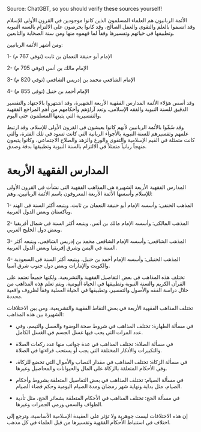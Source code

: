 Source: ChatGBT, so you should verify these sources yourself! 

الأئمة الربانيون هم العلماء المسلمون الذين كانوا موجودين في القرون الأولى للإسلام وقد اتسموا بالعلم والتقوى والعمل الصالح، وقد كانوا يحرصون على الالتزام بالسنة النبوية وتطبيقها في حياتهم وتفسيرها وفقاً لما فهموه منها ومن سنة الصحابة والتابعين.

ومن أشهر الأئمة الربانيين:

1- الإمام أبو حنيفة النعمان بن ثابت (توفي 767 م)

2- الإمام مالك بن أنس (توفي 795 م)

3- الإمام الشافعي محمد بن إدريس الشافعي (توفي 820 م)

4- الإمام أحمد بن حنبل (توفي 855 م)

وقد أسس هؤلاء الأئمة المدارس الفقهية الأربعة الشهيرة، وقد اشتهروا بالاجتهاد والتفسير الدقيق للسنة النبوية والفقه الإسلامي، وتعد آراؤهم وأحكامهم من أهم المراجع الفقهية والتفسيرية التي يتبعها المسلمون حتى اليوم.

وقد سُمِّوا بالأئمة الربانيين لأنهم كانوا يعيشون في القرون الأولى للإسلام، وقد ارتبط علمهم وتفسيرهم للسنة النبوية بالأجواء الربانية التي كانت تسود في تلك الفترة، والتي كانت متمثلة في القيم الإسلامية والتقوى والورع والزهد والصلاح الاجتماعي، وكانوا يتبعون منهجاً ربانياً متمثلاً في الالتزام بالسنة النبوية وتطبيقها بدقة وصدق.

# المدارس الفقهية الأربعة

المدارس الفقهية الأربعة الشهيرة هي المذاهب الفقهية التي نشأت في القرون الأولى للإسلام وأسسها الأئمة الأربعة المعروفون باسم الأئمة الربانيين، وهم:

1- المذهب الحنفي: وأسسه الإمام أبو حنيفة النعمان بن ثابت، ويتبعه أكثر السنة في الهند وباكستان وبعض الدول العربية.

2- المذهب المالكي: وأسسه الإمام مالك بن أنس، ويتبعه أكثر السنة في شمال أفريقيا وبعض دول الخليج العربي.

3- المذهب الشافعي: وأسسه الإمام الشافعي محمد بن إدريس الشافعي، ويتبعه أكثر السنة في اليمن وشرق إفريقيا وبعض الدول العربية.

4- المذهب الحنبلي: وأسسه الإمام أحمد بن حنبل، ويتبعه أكثر السنة في السعودية والكويت والإمارات وبعض دول جنوب شرق آسيا.

تختلف هذه المذاهب في بعض التفاصيل الفقهية والتشريعية، ولكنها جميعاً تعتمد على القرآن الكريم والسنة النبوية وتطبيقها في الحياة اليومية. ويتم تعلم هذه المذاهب من خلال دراسة الفقه والأصول والتفسير، وتطبيقها في الحياة العملية وفقاً لظروف واقعية محددة.

تختلف المذاهب الفقهية الأربعة في بعض النقاط الفقهية والتشريعية، ومن بين الاختلافات الشهيرة بين هذه المذاهب:

-   في مسألة الطهارة: تختلف المذاهب في شروط صحة الوضوء والغسل والتيمم، وفي عدد المرات التي يجب فيها غسل الجسم في الغسل الكامل.
    
-   في مسألة الصلاة: تختلف المذاهب في عدة جوانب منها عدد ركعات الصلاة والتكبيرات والأذكار المختلفة التي يجب أو يستحب قراءتها في الصلاة.
    
-   في مسألة الزكاة: تختلف المذاهب في مقدار النصاب والأموال التي تخضع للزكاة، وفي الأحكام المتعلقة بالزكاة على المال والحيوانات والمحاصيل وغيرها.
    
-   في مسألة الصيام: تختلف المذاهب في بعض التفاصيل المتعلقة بشروط وأحكام الصيام، مثل بداية ونهاية شهر رمضان ومدة الصيام اليومية وحكم قضاء الصيام.
    
-   في مسألة الحج: تختلف المذاهب في الأحكام المتعلقة بشعائر الحج، مثل تأدية الطواف والسعي ورمي الجمرات وغيرها.
    

إن هذه الاختلافات ليست جوهرية ولا تؤثر على العقيدة الإسلامية الأساسية، وترجع إلى اختلاف في استنباط الأحكام الفقهية وتفسيرها من قبل العلماء في كل مذهب.

